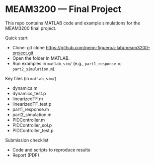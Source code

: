 # MEAM3200 — Final Project

This repo contains MATLAB code and example simulations for the MEAM3200 final project.

Quick start
- Clone: git clone https://github.com/penn-figueroa-lab/meam3200-project.git
- Open the folder in MATLAB.
- Run examples in `matlab_sim/` (e.g., `part1_response.m`, `part2_simulation.m`).

Key files (in `matlab_sim/`)
- dynamics.m
- dynamics_test.p
- linearizedTF.m
- linearizedTF_test.p
- part1_response.m
- part2_simulation.m
- PIDController.m
- PIDController_sol.p
- PIDController_test.p

Submission checklist
- Code and scripts to reproduce results
- Report (PDF)